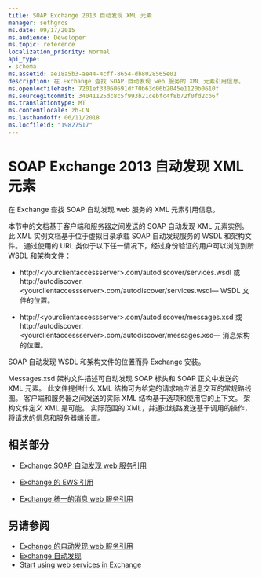 ```yaml
---
title: SOAP Exchange 2013 自动发现 XML 元素
manager: sethgros
ms.date: 09/17/2015
ms.audience: Developer
ms.topic: reference
localization_priority: Normal
api_type:
- schema
ms.assetid: ae18a5b3-ae44-4cff-8654-db8028565e01
description: 在 Exchange 查找 SOAP 自动发现 web 服务的 XML 元素引用信息。
ms.openlocfilehash: 7201ef33060691df70b63d06b2045e1120b0610f
ms.sourcegitcommit: 34041125dc8c5f993b21cebfc4f8b72f0fd2cb6f
ms.translationtype: MT
ms.contentlocale: zh-CN
ms.lasthandoff: 06/11/2018
ms.locfileid: "19827517"
---
```

# <a name="soap-autodiscover-xml-elements-for-exchange-2013"></a>SOAP Exchange 2013 自动发现 XML 元素

在 Exchange 查找 SOAP 自动发现 web 服务的 XML 元素引用信息。
  
本节中的文档基于客户端和服务器之间发送的 SOAP 自动发现 XML 元素实例。 此 XML 实例文档基于位于虚拟目录承载 SOAP 自动发现服务的 WSDL 和架构文件。 通过使用的 URL 类似于以下任一情况下，经过身份验证的用户可以浏览到所 WSDL 和架构文件：
  
- http://\<yourclientaccessserver\>.com/autodiscover/services.wsdl 或http://autodiscover.\<yourclientaccessserver\>.com/autodiscover/services.wsdl— WSDL 文件的位置。
    
- http://\<yourclientaccessserver\>.com/autodiscover/messages.xsd 或http://autodiscover.\<yourclientaccessserver\>.com/autodiscover/messages.xsd— 消息架构的位置。
    
SOAP 自动发现 WSDL 和架构文件的位置而异 Exchange 安装。
  
Messages.xsd 架构文件描述可自动发现 SOAP 标头和 SOAP 正文中发送的 XML 元素。 此文件提供什么 XML 结构可为给定的请求响应消息交互的常规路线图。 客户端和服务器之间发送的实际 XML 结构基于选项和使用它的上下文。 架构文件定义 XML 是可能。 实际范围的 XML，并通过线路发送基于调用的操作，将请求的信息和服务器端设置。 
  
## <a name="related-sections"></a>相关部分
<a name="bk_RelatedSections"> </a>

- [Exchange SOAP 自动发现 web 服务引用](soap-autodiscover-web-service-reference-for-exchange.md)
    
- [Exchange 的 EWS 引用](ews-reference-for-exchange.md)
    
- [Exchange 统一的消息 web 服务引用](unified-messaging-web-service-reference-for-exchange.md)
    
## <a name="see-also"></a>另请参阅

- [Exchange 的自动发现 web 服务引用](autodiscover-web-service-reference-for-exchange.md)
- [Exchange 自动发现](../exchange-web-services/autodiscover-for-exchange.md)
- [Start using web services in Exchange](../exchange-web-services/start-using-web-services-in-exchange.md)
    

